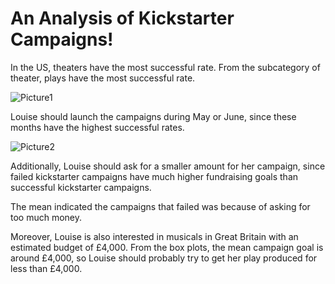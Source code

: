 # An Analysis of Kickstarter Campaigns!
In the US, theaters have the most successful rate. From the subcategory of theater, plays have the most successful rate. 

![Picture1](https://user-images.githubusercontent.com/88747464/130153424-a1a6dbf2-afae-4e3c-ac49-f468063fb2d9.png)

Louise should launch the campaigns during May or June, since these months have the highest successful rates. 

![Picture2](https://user-images.githubusercontent.com/88747464/130153483-d407502a-c02e-4e34-8036-fc683cc151ea.png)

Additionally, Louise should ask for a smaller amount for her campaign, since failed kickstarter campaigns have much higher fundraising goals than successful kickstarter campaigns. 

The mean indicated the campaigns that failed was because of asking for too much money.

Moreover, Louise is also interested in musicals in Great Britain with an estimated budget of £4,000. From the box plots, the mean campaign goal is around £4,000, so Louise should probably try to get her play produced for less than £4,000.
